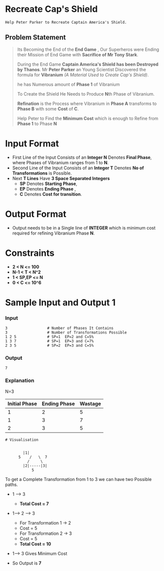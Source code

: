 # Recreate Cap's Shield
    Help Peter Parker to Recreate Captain America's Shield.

## Problem Statement
> Its Becoming the End of the **End Game** , Our Superheros were Ending their Mission of End Game with **Sacrifice of Mr Tony Stark**. 
>
> During the End Game **Captain America's Shield has been Destroyed by Thanos**. Mr **Peter Parker** an Young Scientist Discovered the formula for **Vibranium** *(A Material Used to Create Cap's Shield)*. 
>
> he has Numerous amount of **Phase 1** of Vibranium
>
> To Create the Shield He Needs to Produce **N**th Phase of Vibranium. 
>
> **Refination** is the Process where Vibranium in **Phase A** transforms to **Phase B** with some **Cost** of **C**.
>
> Help Peter to Find the **Minimum Cost** which is enough to Refine from **Phase 1** to Phase **N**
>

# Input Format

* First Line of the Input Consists of an **Integer N** Denotes **Final Phase**, where Phases of Vibranium ranges from 1 to **N**.
* Second Line of the Input Consists of an **Integer T** Denotes **No of Transformations** is Possible.
* Next **T Lines** Have **3 Space Separated Integers**
  - **SP** Denotes **Starting Phase**,
  - **EP** Denotes **Ending Phase** ,
  - **C** Denotes **Cost for transition**.

# Output Format

* Output needs to be in a Single line of **INTEGER** which is minimum cost required for refining Vibranium Phase **N**.


# Constraints

- **2 < N <= 100**
- **N-1 < T < N^2**
- **1 < SP,EP <= N**
- **0 < C <= 10^6**


# Sample Input and Output 1
### Input

    3                  # Number of Phases It Contains
    3                  # Number of Transformations Possible
    1 2 5              # SP=1  EP=2 and C=5%
    1 3 7              # SP=1  EP=3 and C=7%
    2 3 5              # SP=2  EP=3 and C=5%

### Output

    7

### Explanation

N=3

Initial Phase | Ending Phase | Wastage
--- | --- | ---
 1 |	2 | 5
 1 |	3 | 7
 2 |	3 | 5
    # Visualisation
    
    
    		|1|
		  5    /   \  7
		      /     \
		    |2|-----|3|
		    	5
    



To get a Complete Transformation from 1 to 3 we can have two Possible paths.
* 1 --> 3  
    * **Total Cost = 7**

* 1--> 2 --> 3  
    * For Transformation 1 -> 2
    * Cost = 5
    * For Transformation 2 -> 3
    * Cost = 5
    * **Total Cost = 10**

* 1--> 3 Gives Minimum Cost
* So Output is **7**


